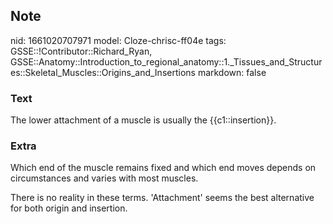 ## Note
nid: 1661020707971
model: Cloze-chrisc-ff04e
tags: GSSE::!Contributor::Richard_Ryan, GSSE::Anatomy::Introduction_to_regional_anatomy::1._Tissues_and_Structures::Skeletal_Muscles::Origins_and_Insertions
markdown: false

### Text
<div class='toggle'>
  The lower attachment of a muscle is usually the
  {{c1::insertion}}.
</div>

### Extra
<p id="978421c4-059c-4b19-8734-ce9bac68e3b9" class="">Which end of
the muscle remains fixed and which end moves depends on
circumstances and varies with most muscles.
<p id="7eafe93a-e312-4ff7-adfd-4f5dcc23749a" class="">There is no
reality in these terms. 'Attachment' seems the best alternative for
both origin and insertion.
